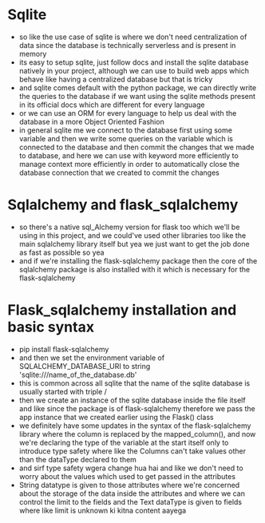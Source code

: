 # Sqlite 

- so like the use case of sqlite is where we don't need centralization of data since the database is technically serverless and is present in memory 
- its easy to setup sqlite, just follow docs and install the sqlite database natively in your project, although we can use to build web apps which behave like having a centralized database but that is tricky 
- and sqlite comes default with the python package, we can directly write the queries to the database if we want using the sqlite methods present in its official docs which are different for every language
- or we can use an ORM for every language to help us deal with the database in a more Object Oriented Fashion 
- in general sqlite me we connect to the database first using some variable and then we write some queries on the variable which is connected to the database and then commit the changes that we made to database, and here we can use with keyword more efficiently to manage context more efficiently in order to automatically close the database connection that we created to commit the changes   

# Sqlalchemy and flask_sqlalchemy 

- so there's a native sql_Alchemy version for flask too which we'll be using in this project, and we could've used other libraries too like the main sqlalchemy library itself but yea we just want to get the job done as fast as possible so yea 
- and if we're installing the flask-sqlalchemy package then the core of the sqlalchemy package is also installed with it which is necessary for the flask-sqlalchemy

# Flask_sqlalchemy installation and basic syntax
- pip install flask-sqlalchemy
- and then we set the environment variable of SQLALCHEMY_DATABASE_URI to string 'sqlite:///name_of_the_database.db'
- this is common across all sqlite that the name of the sqlite database is usually started with triple /
- then we create an instance of the sqlite database inside the file itself and like since the package is of flask-sqlalchemy therefore we pass the app instance that we created earlier using the Flask() class
- we definitely have some updates in the syntax of the flask-sqlalchemy library where the column is replaced by the mapped_column(), and now we're declaring the type of the variable at the start itself only to introduce type safety where like the Columns can't take values other than the dataType declared to them
- and sirf type safety wgera change hua hai and like we don't need to worry about the values which used to get passed in the attributes
- String datatype is given to those attributes where we're concerned about the storage of the data inside the attributes and where we can control the limit to the fields and the Text dataType is given to fields where like limit is unknown ki kitna content aayega 